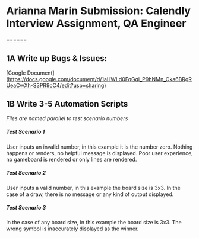 # Arianna Marin Submission: Calendly Interview Assignment, QA Engineer
======

## **1A** Write up Bugs & Issues:
[Google Document] (https://docs.google.com/document/d/1aHWLd0FqGqi_P9hNMn_Oka6BRgRUeaCwXh-S3PR9cC4/edit?usp=sharing)

## **1B** Write 3-5 Automation Scripts

*Files are named parallel to test scenario numbers*

##### Test Scenario 1
User inputs an invalid number, in this example it is the number zero. Nothing happens or renders, no helpful message is displayed. Poor user experience, no gameboard is rendered or only lines are rendered.

##### Test Scenario 2
User inputs a valid number, in this example the board size is 3x3. In the case of a draw, there is no message or any kind of output displayed.

##### Test Scenario 3
In the case of any board size, in this example the board size is 3x3. The wrong symbol is inaccurately displayed as the winner.
